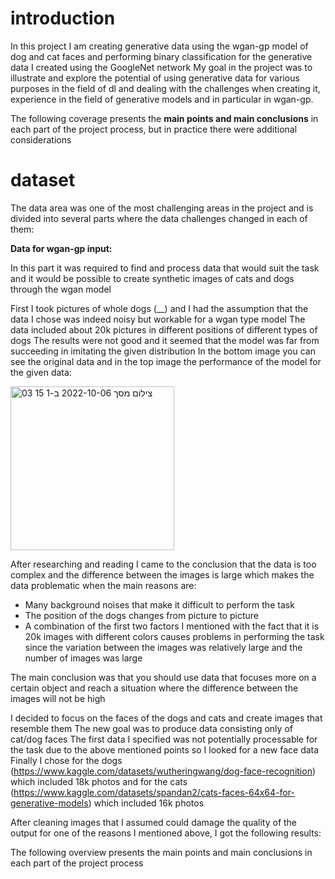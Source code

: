 # introduction
In this project I am creating generative data using the wgan-gp model of dog and cat faces and performing binary classification for the generative data I created using the GoogleNet network
My goal in the project was to illustrate and explore the potential of using generative data for various purposes in the field of dl and dealing with the challenges when creating it, experience in the field of generative models and in particular in wgan-gp.

The following coverage presents the **main points and main conclusions** in each part of the project process, but in practice there were additional considerations

# dataset
The data area was one of the most challenging areas in the project and is divided into several parts where the data challenges changed in each of them:

**Data for wgan-gp input:**

In this part it was required to find and process data that would suit the task and it would be possible to create synthetic images of cats and dogs through the wgan model

First I took pictures of whole dogs (__) and I had the assumption that the data I chose was indeed noisy but workable for a wgan type model
The data included about 20k pictures in different positions of different types of dogs
The results were not good and it seemed that the model was far from succeeding in imitating the given distribution
In the bottom image you can see the original data and in the top image the performance of the model for the given data:

<img width="262" alt="צילום מסך 2022-10-06 ב-1 15 03" src="https://user-images.githubusercontent.com/96596252/195866557-cf5b2d60-e598-4b69-b140-4faac1107cc5.png">

After researching and reading I came to the conclusion that the data is too complex and the difference between the images is large which makes the data problematic when the main reasons are:
- Many background noises that make it difficult to perform the task
- The position of the dogs changes from picture to picture
- A combination of the first two factors I mentioned with the fact that it is 20k images with different colors causes problems in performing the task since the variation between the images was relatively large and the number of images was large

The main conclusion was that you should use data that focuses more on a certain object and reach a situation where the difference between the images will not be high

I decided to focus on the faces of the dogs and cats and create images that resemble them
The new goal was to produce data consisting only of cat/dog faces
The first data I specified was not potentially processable for the task due to the above mentioned points so I looked for a new face data
Finally I chose for the dogs (https://www.kaggle.com/datasets/wutheringwang/dog-face-recognition) which included 18k photos and for the cats (https://www.kaggle.com/datasets/spandan2/cats-faces-64x64-for-generative-models) which included 16k photos

After cleaning images that I assumed could damage the quality of the output for one of the reasons I mentioned above, I got the following results:


The following overview presents the main points and main conclusions in each part of the project process
